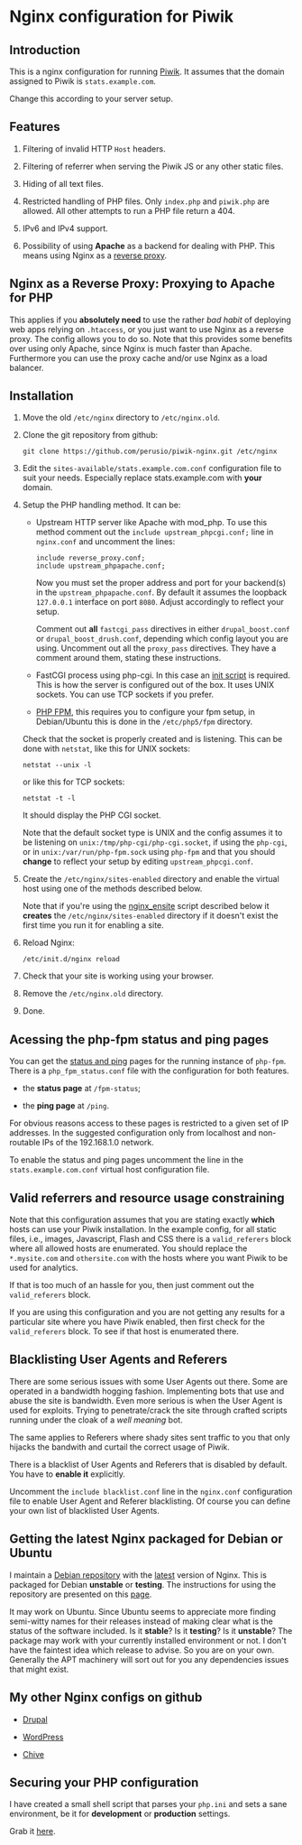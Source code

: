 # Nginx configuration for Piwik

## Introduction 

   This is a nginx configuration for running [Piwik](http://piwik.org "Piwik").
   It assumes that the domain assigned to Piwik is `stats.example.com`.

   Change this according to your server setup.

## Features

   1. Filtering of invalid HTTP `Host` headers.

   2. Filtering of referrer when serving the Piwik JS or any other
      static files.

   3. Hiding of all text files.

   4. Restricted handling of PHP files. Only `index.php` and
      `piwik.php` are allowed. All other attempts to run a PHP file
      return a 404.

   5. IPv6 and IPv4 support.

   6. Possibility of using **Apache** as a backend for dealing with
      PHP. This means using Nginx as a
      [reverse proxy](http://wiki.nginx.org/HttpProxyModule "Nginx Proxy Module").


## Nginx as a Reverse Proxy: Proxying to Apache for PHP

   This applies if you **absolutely need** to use the rather _bad habit_ of
   deploying web apps relying on `.htaccess`, or you just want to use
   Nginx as a reverse proxy. The config allows you to do so. Note that
   this provides some benefits over using only Apache, since Nginx is
   much faster than Apache. Furthermore you can use the proxy cache
   and/or use Nginx as a load balancer. 
 
## Installation

   1. Move the old `/etc/nginx` directory to `/etc/nginx.old`.
   
   2. Clone the git repository from github:
   
      `git clone https://github.com/perusio/piwik-nginx.git /etc/nginx`
   
   3. Edit the `sites-available/stats.example.com.conf` configuration
      file to suit your needs. Especially replace stats.example.com
      with **your** domain.
   
   4. Setup the PHP handling method. It can be:
   
      + Upstream HTTP server like Apache with mod_php. To use this
        method comment out the 
          `include upstream_phpcgi.conf;`
        line in `nginx.conf` and uncomment the lines:
        
            include reverse_proxy.conf;
            include upstream_phpapache.conf;

        Now you must set the proper address and port for your
        backend(s) in the `upstream_phpapache.conf`. By default it
        assumes the loopback `127.0.0.1` interface on port
        `8080`. Adjust accordingly to reflect your setup.

        Comment out **all**  `fastcgi_pass` directives in either
        `drupal_boost.conf` or `drupal_boost_drush.conf`, depending
        which config layout you are using. Uncomment out all the
        `proxy_pass` directives. They have a comment around them,
        stating these instructions.
      
      + FastCGI process using php-cgi. In this case an
        [init script](https://github.com/perusio/php-fastcgi-debian-script
        "Init script for php-cgi") is
        required. This is how the server is configured out of the
        box. It uses UNIX sockets. You can use TCP sockets if you prefer.
      
      + [PHP FPM](http://www.php-fpm.org "PHP FPM"), this requires you
        to configure your fpm setup, in Debian/Ubuntu this is done in
        the `/etc/php5/fpm` directory.
        
      Check that the socket is properly created and is listening. This
      can be done with `netstat`, like this for UNIX sockets:
      
        `netstat --unix -l`
         
      or like this for TCP sockets:    
                  
        `netstat -t -l`
   
      It should display the PHP CGI socket.
   
      Note that the default socket type is UNIX and the config assumes
      it to be listening on `unix:/tmp/php-cgi/php-cgi.socket`, if
      using the `php-cgi`, or in `unix:/var/run/php-fpm.sock` using
      `php-fpm` and that you should **change** to reflect your setup
      by editing `upstream_phpcgi.conf`.


   5. Create the `/etc/nginx/sites-enabled` directory and enable the
      virtual host using one of the methods described below.
    
      Note that if you're using the
      [nginx_ensite](http://github.com/perusio/nginx_ensite) script
      described below it **creates** the `/etc/nginx/sites-enabled`
      directory if it doesn't exist the first time you run it for
      enabling a site.
    
   6. Reload Nginx:
   
      `/etc/init.d/nginx reload`
   
   7. Check that your site is working using your browser.
   
   8. Remove the `/etc/nginx.old` directory.
   
   9. Done.

## Acessing the php-fpm status and ping pages

   You can get the
   [status and ping](http://forum.nginx.org/read.php?3,56426) pages
   for the running instance of `php-fpm`. There is a
   `php_fpm_status.conf` file with the configuration for both
   features.
   
   + the **status page** at `/fpm-status`;
     
   + the **ping page** at `/ping`.

   For obvious reasons access to these pages is restricted to a given set
   of IP addresses. In the suggested configuration only from
   localhost and non-routable IPs of the 192.168.1.0 network.
    
   To enable the status and ping pages uncomment the line in the
   `stats.example.com.conf` virtual host configuration file.


## Valid referrers and resource usage constraining

   Note that this configuration assumes that you are stating exactly
   **which** hosts can use your Piwik installation. In the example
   config, for all static files, i.e., images, Javascript, Flash and
   CSS there is a `valid_referers` block where all allowed hosts are
   enumerated. You should replace the `*.mysite.com` and
   `othersite.com` with the hosts where you want Piwik to be used for
   analytics.
   
   If that is too much of an hassle for you, then just comment out the
   `valid_referers` block.
   
   If you are using this configuration and you are not getting any
   results for a particular site where you have Piwik enabled, then
   first check for the `valid_referers` block. To see if that host is
   enumerated there.

## Blacklisting User Agents and Referers

  There are some serious issues with some User Agents out there. Some
  are operated in a bandwidth hogging fashion. Implementing bots that
  use and abuse the site is bandwidth. Even more serious is when the User
  Agent is used for exploits. Trying to penetrate/crack the site
  through crafted scripts running under the cloak of a _well meaning_
  bot.
  
  The same applies to Referers where shady sites sent traffic to you
  that only hijacks the bandwith and curtail the correct usage of
  Piwik.
  
  There is a blacklist of User Agents and Referers that is disabled by
  default. You have to **enable it** explicitly.
  
  Uncomment the `include blacklist.conf` line in the `nginx.conf`
  configuration file to enable User Agent and Referer blacklisting. Of
  course you can define your own list of blacklisted User Agents.
  
  
## Getting the latest Nginx packaged for Debian or Ubuntu

   I maintain a [Debian repository](http://debian.perusio.net/unstable
   "my Debian repo") with the
   [latest](http://nginx.org/en/download.html "Nginx source download")
   version of Nginx. This is packaged for Debian **unstable** or
   **testing**. The instructions for using the repository are
   presented on this [page](http://debian.perusio.net/debian.html
   "Repository instructions").
 
   It may work on Ubuntu. Since Ubuntu seems to appreciate more
   finding semi-witty names for their releases instead of making clear
   what is the status of the software included. Is it
   **stable**? Is it **testing**? Is it **unstable**? The package may
   work with your currently installed environment or not. I don't have
   the faintest idea which release to advise. So you are on your
   own. Generally the APT machinery will sort out for you any
   dependencies issues that might exist.


## My other Nginx configs on github

   + [Drupal](https://github.com/perusio/drupal-with-nginx "Drupal
     Nginx configuration")
     
   + [WordPress](https://github.com/perusio/wordpress-nginx "WordPress Nginx
     configuration")
     
   + [Chive](https://github.com/perusio/chive-nginx "Chive Nginx
     configuration")

## Securing your PHP configuration

   I have created a small shell script that parses your `php.ini` and
   sets a sane environment, be it for **development** or
   **production** settings. 
   
   Grab it [here](https://github.com/perusio/php-ini-cleanup "PHP
   cleanup script").
